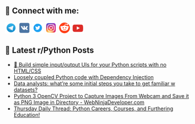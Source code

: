 ## 🔎 Connect with me:
[<img src="https://github.com/bullbesh/bullbesh/blob/main/images/Telegram.png" width="32" height="32" />](https://t.me/bullbesh)
[<img src="https://github.com/bullbesh/bullbesh/blob/main/images/VK.png" width="32" height="32" />](https://vk.com/bullbesh)
[<img src="https://github.com/bullbesh/bullbesh/blob/main/images/Twitter.png" width="32" height="32" />](https://twitter.com/bullbesh1)
[<img src="https://github.com/bullbesh/bullbesh/blob/main/images/Instagram.png" width="32" height="32" />](https://www.instagram.com/bullbesh)
[<img src="https://github.com/bullbesh/bullbesh/blob/main/images/Reddit.png" width="32" height="32" />](https://www.reddit.com/user/bullbesh)
[<img src="https://github.com/bullbesh/bullbesh/blob/main/images/YouTube.png" width="32" height="32" />](https://www.youtube.com/channel/UCtfjRs6uzgq5mfm8S06WTcg)

## 📕 Latest r/Python Posts
<!-- BLOG-POST-LIST:START -->
- [🤯 Build simple input/output UIs for your Python scripts with no HTML/CSS](https://www.reddit.com/r/Python/comments/yr27s0/build_simple_inputoutput_uis_for_your_python/)
- [Loosely coupled Python code with Dependency Injection](https://www.reddit.com/r/Python/comments/yr23qb/loosely_coupled_python_code_with_dependency/)
- [Data analysts: what’re some initial steps you take to get familiar w datasets?](https://www.reddit.com/r/Python/comments/yr1vun/data_analysts_whatre_some_initial_steps_you_take/)
- [Python 3 OpenCV Project to Capture Images From Webcam and Save it as PNG Image in Directory - WebNinjaDeveloper.com](https://www.reddit.com/r/Python/comments/yr0s0q/python_3_opencv_project_to_capture_images_from/)
- [Thursday Daily Thread: Python Careers, Courses, and Furthering Education!](https://www.reddit.com/r/Python/comments/yqzppe/thursday_daily_thread_python_careers_courses_and/)
<!-- BLOG-POST-LIST:END -->
